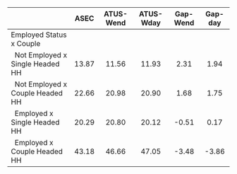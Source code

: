
|                      |         ASEC |    ATUS-Wend |    ATUS-Wday |     Gap-Wend |      Gap-day |
| -------------------- | :----------: | :----------: | :----------: | :----------: | :----------: |
| Employed Status x Couple |              |              |              |              |              |
| &nbsp;&nbsp;Not Employed x Single Headed HH |        13.87 |        11.56 |        11.93 |         2.31 |         1.94 |
| &nbsp;&nbsp;Not Employed x Couple Headed HH |        22.66 |        20.98 |        20.90 |         1.68 |         1.75 |
| &nbsp;&nbsp;Employed x Single Headed HH |        20.29 |        20.80 |        20.12 |        -0.51 |         0.17 |
| &nbsp;&nbsp;Employed x Couple Headed HH |        43.18 |        46.66 |        47.05 |        -3.48 |        -3.86 |

